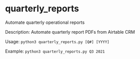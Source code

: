# quarterly_reports
Automate quarterly operational reports

Description: Automate quarterly report PDFs from Airtable CRM

Usage: `python3 quarterly_reports.py [Q#] [YYYY]`

Example: `python3 quarterly_reports.py Q3 2021`
